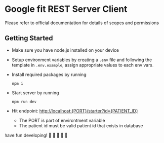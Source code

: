 # Google fit REST Server Client

Please refer to official documentation for details of scopes and permissions

## Getting Started

- Make sure you have node.js installed on your device
- Setup environment variables by creating a `.env` file and following the template in `.env.example`, assign appropriate values to each env vars.
- Install required packages by running

  ```
  npm i
  ```

- Start server by running

  ```
  npm run dev
  ```

- Hit endpoint: [http://localhost:{PORT}/starter?id={PATIENT_ID}]()
  - The PORT is part of environtment variable
  - The patient id must be valid patient id that exists in database

have fun developing! 🚀 🚀 🚀 🚀 🚀
